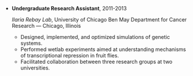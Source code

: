 - **Undergraduate Research Assistant**, 2011-2013

    *Ilaria Rebay Lab*, University of Chicago Ben May Department for
     Cancer Research — Chicago, Illinois

    - Designed, implemented, and optimized simulations of genetic systems.
    - Performed wetlab experiments aimed at understanding mechanisms of
      transcriptional repression in fruit flies.
    - Facilitated collaboration between three research groups at two universities.
